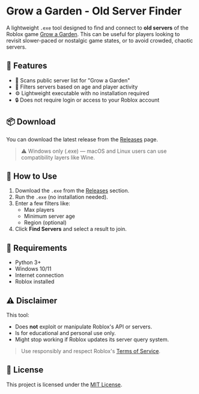 # Grow a Garden - Old Server Finder

A lightweight `.exe` tool designed to find and connect to **old servers** of the Roblox game [Grow a Garden](https://www.roblox.com/games/). This can be useful for players looking to revisit slower-paced or nostalgic game states, or to avoid crowded, chaotic servers.

## 🧩 Features

- 🔎 Scans public server list for "Grow a Garden"
- 📅 Filters servers based on age and player activity
- ⚙️ Lightweight executable with no installation required
- 🔒 Does not require login or access to your Roblox account

## 📦 Download

You can download the latest release from the [Releases](https://github.com/yuehan-bit/old-server-finder/releases/tag/old-server) page.

> ⚠️ Windows only (.exe) — macOS and Linux users can use compatibility layers like Wine.

## 🚀 How to Use

1. Download the `.exe` from the [Releases](https://github.com/yuehan-bit/old-server-finder/releases/tag/old-server) section.
2. Run the `.exe` (no installation needed).
3. Enter a few filters like:
   - Max players
   - Minimum server age
   - Region (optional)
4. Click **Find Servers** and select a result to join.

## 🔧 Requirements

- Python 3+
- Windows 10/11
- Internet connection
- Roblox installed

## ⚠️ Disclaimer

This tool:
- Does **not** exploit or manipulate Roblox's API or servers.
- Is for educational and personal use only.
- Might stop working if Roblox updates its server query system.

> Use responsibly and respect Roblox's [Terms of Service](https://en.help.roblox.com/hc/en-us/articles/203313410-Roblox-Terms-of-Use).

## 📄 License

This project is licensed under the [MIT License](LICENSE).
